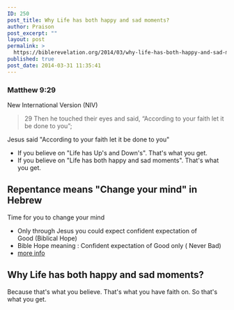 ```yaml
---
ID: 250
post_title: Why Life has both happy and sad moments?
author: Praison
post_excerpt: ""
layout: post
permalink: >
  https://biblerevelation.org/2014/03/why-life-has-both-happy-and-sad-moments/
published: true
post_date: 2014-03-31 11:35:41
---
```

<div>
<h3>Matthew 9:29</h3>
New International Version (NIV)

</div>
<div>
<blockquote>29 Then he touched their eyes and said, “According to your faith let it be done to you”;</blockquote>
Jesus said "According to your faith let it be done to you"
<ul>
	<li>If you believe on "Life has Up's and Down's". That's what you get.</li>
	<li>If you believe on "Life has both happy and sad moments". That's what you get.</li>
</ul>
<h2>Repentance means "Change your mind" in Hebrew</h2>
Time for you to change your mind
<ul>
	<li>Only through Jesus you could expect confident expectation of Good (Biblical Hope)</li>
	<li>Bible Hope meaning : Confident expectation of Good only ( Never Bad)</li>
	<li><a title="Hope : Biblical meaning" href="http://biblerevelation.org/2014/03/30/hope-biblical-meaning/" target="_blank" rel="noopener noreferrer">more info</a></li>
</ul>
<h2>Why Life has both happy and sad moments?</h2>
Because that's what you believe. That's what you have faith on. So that's what you get.

</div>